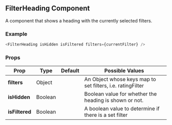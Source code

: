 ## FilterHeading Component
A component that shows a heading with the currently selected filters.

### Example

```js
<FilterHeading isHidden isFiltered filters={currentFilter} />
```

### Props

| Prop          | Type     | Default     | Possible Values
| ------------- | -------- | ----------- | ---------------------------------------------
| **filters**    | Object   |             | An Object whose keys map to set filters, i.e. ratingFilter
| **isHidden**    | Boolean   |             | Boolean value for whether the heading is shown or not.
| **isFiltered**    | Boolean   |             | A boolean value to determine if there is a set filter
